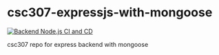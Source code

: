 # csc307-expressjs-with-mongoose

[![Backend Node.js CI and CD](https://github.com/bklingen-calpoly/csc307-expressjs-with-mongoose/actions/workflows/node.js.yml/badge.svg?branch=cloud-database)](https://github.com/bklingen-calpoly/csc307-expressjs-with-mongoose/actions/workflows/node.js.yml)

csc307 repo for express backend with mongoose
